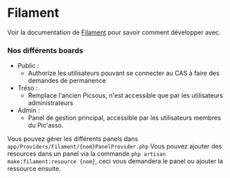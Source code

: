 # Filament

Voir la documentation de [Filament](https://filamentphp.com) pour savoir comment développer avec.

### Nos différents boards

- Public :
  - Authorize les utilisateurs pouvant se connecter au CAS à faire des demandes de permanence
- Tréso :
  - Remplace l'ancien Picsous, n'est accessible que par les utilisateurs administrateurs
- Admin :
  - Panel de gestion principal, accessible par les utilisateurs membres du Pic'asso.

Vous pouvez gérer les différents panels dans `app/Providers/Filament/{nom}PanelProvider.php`
Vous pouvez ajouter des resources dans un panel via la commande `php artisan make:filament:resource {nom}`, ceci vous demandera le panel ou ajouter la ressource ensuite.
